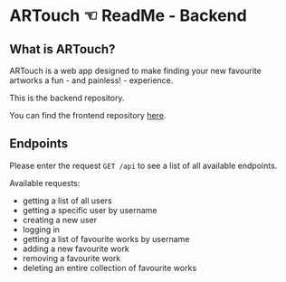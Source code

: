 # ARTouch ☜ ReadMe - Backend

## What is ARTouch?

ARTouch is a web app designed to make finding your new favourite artworks a fun - and painless! - experience.

This is the backend repository.

You can find the frontend repository [here](https://github.com/santashifinn/artouch-fe).

## Endpoints

Please enter the request `GET /api` to see a list of all available endpoints.

Available requests:

- getting a list of all users
- getting a specific user by username
- creating a new user
- logging in
- getting a list of favourite works by username
- adding a new favourite work
- removing a favourite work
- deleting an entire collection of favourite works